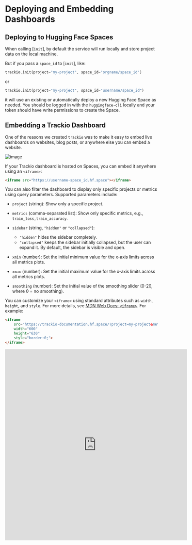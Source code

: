 # Deploying and Embedding Dashboards

## Deploying to Hugging Face Spaces

When calling [`init`], by default the service will run locally and store project data on the local machine.

But if you pass a `space_id` to [`init`], like:

```py
trackio.init(project="my-project", space_id="orgname/space_id")
```

or

```py
trackio.init(project="my-project", space_id="username/space_id")
```

it will use an existing or automatically deploy a new Hugging Face Space as needed. You should be logged in with the `huggingface-cli` locally and your token should have write permissions to create the Space.

## Embedding a Trackio Dashboard

One of the reasons we created `trackio` was to make it easy to embed live dashboards on websites, blog posts, or anywhere else you can embed a website.

![image](https://github.com/user-attachments/assets/77f1424b-737b-4f04-b828-a12b2c1af4ef)

If your Trackio dashboard is hosted on Spaces, you can embed it anywhere using an `<iframe>`:

```html
<iframe src="https://username-space_id.hf.space"></iframe>
```

You can also filter the dashboard to display only specific projects or metrics using query parameters. Supported parameters include:

* `project` (string): Show only a specific project.
* `metrics` (comma-separated list): Show only specific metrics, e.g., `train_loss,train_accuracy`.
* `sidebar` (string, `"hidden"` or `"collapsed"`):

  * `"hidden"` hides the sidebar completely.
  * `"collapsed"` keeps the sidebar initially collapsed, but the user can expand it. By default, the sidebar is visible and open.
* `xmin` (number): Set the initial minimum value for the x-axis limits across all metrics plots.
* `xmax` (number): Set the initial maximum value for the x-axis limits across all metrics plots.
* `smoothing` (number): Set the initial value of the smoothing slider (0-20, where 0 = no smoothing).

You can customize your `<iframe>` using standard attributes such as `width`, `height`, and `style`. For more details, see [MDN Web Docs: `<iframe>`](https://developer.mozilla.org/en-US/docs/Web/HTML/Reference/Elements/iframe). For example:

```html
<iframe 
    src="https://trackio-documentation.hf.space/?project=my-project&metrics=train_loss,train_accuracy&sidebar=hidden" 
    width="600" 
    height="630" 
    style="border:0;">
</iframe>
```

<iframe 
    src="https://trackio-documentation.hf.space/?project=my-project&metrics=train_loss,train_accuracy&sidebar=hidden" 
    width="600" 
    height="630" 
    style="border:0;">
</iframe>
